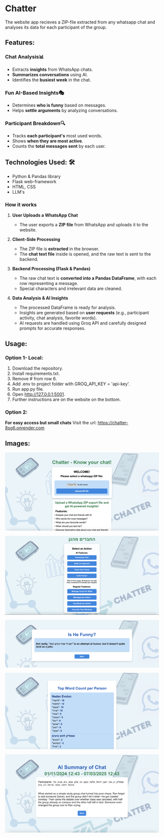 # Chatter

The website app recieves a ZIP-file extracted from any whatsapp chat and analyses its data for each participant of the group.

## Features:
### Chat Analysis📊
- Extracts **insights** from WhatsApp chats.
- **Summarizes conversations** using AI.
- Identifies the **busiest week** in the chat.

### Fun AI-Based Insights🎭
- Determines **who is funny** based on messages.
- Helps **settle arguments** by analyzing conversations.

### Participant Breakdown🔍
- Tracks **each participant's** most used words.
- Shows **when they are most active**.
- Counts the **total messages sent** by each user.

## Technologies Used: 🛠️
- Python & Pandas library
- Flask web-framework
- HTML, CSS
- LLM's

### How it works
1. **User Uploads a WhatsApp Chat**  
   - The user exports a **ZIP file** from WhatsApp and uploads it to the website.  

2. **Client-Side Processing**  
   - The ZIP file is **extracted** in the browser.  
   - The **chat text file** inside is opened, and the raw text is sent to the backend.  

3. **Backend Processing (Flask & Pandas)**  
   - The raw chat text is **converted into a Pandas DataFrame**, with each row representing a message.  
   - Special characters and irrelevant data are cleaned.  

4. **Data Analysis & AI Insights**  
   - The processed DataFrame is ready for analysis.  
   - Insights are generated based on **user requests** (e.g., participant activity, chat analysis, favorite words).
   - AI requests are handled using Groq API and carefully designed prompts for accurate responses.

## Usage:
### Option 1- Local:
1. Download the repository.
2. Install requirements.txt.
3. Remove # from row 6.
4. Add .env to project folder with GROQ_API_KEY = 'api-key'.
5. Run app.py file.
6. Open http://127.0.0.1:5001.
7. Further instructions are on the website on the bottom.

### Option 2:
**For easy access but small chats**
Visit the url: https://chatter-8sg6.onrender.com

## Images:
![Home Screen](Screenshots/Home.png)

![Menu](Screenshots/Screenshot6.png)

![Funny](Screenshots/Screenshot4.png)

![Funny](Screenshots/Screenshot5.png)

![Funny](Screenshots/Screenshot2.png)






